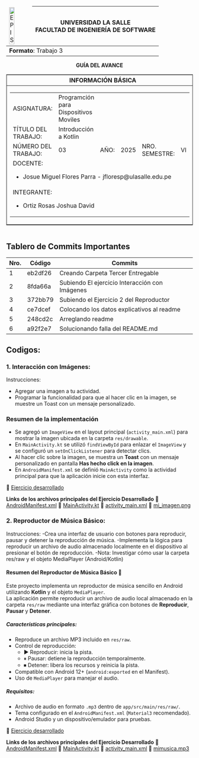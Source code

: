 <table align="center">
    <thead>
        <tr>
            <td><img src="https://1.bp.blogspot.com/-3wALNMake70/XK-07VtIngI/AAAAAAABOrY/n3X_ZJV5fGEpTs8ppMQvKk_yic7BfyBYQCLcBGAs/s1600/universidad-la-salle-logo.jpg?raw=true" alt="EPIS" style="width:50%; height:auto"/></td>
            <th>
                <span style="font-weight:bold;">UNIVERSIDAD LA SALLE</span><br />
                <span style="font-weight:bold;">FACULTAD DE INGENIERÍA DE SOFTWARE</span><br />
            </th>
        </tr>
    </thead>
    <tbody>
        <tr><td colspan="3"><span style="font-weight:bold;">Formato</span>: Trabajo 3</td></tr>
    </tbody>
</table>

<div align="center">
    <span style="font-weight:bold;">GUÍA DEL AVANCE</span><br />
</div>

<div>
    <table border="1" align="center">
        <thead>
            <tr><th colspan="3">INFORMACIÓN BÁSICA</th></tr>
        </thead>
        <tbody>
            <tr>
                <td colspan="2">
                    <table>
                        <tr><td>ASIGNATURA:</td><td>Programción para Dispositivos Moviles</td></tr>
                        <tr><td>TÍTULO DEL TRABAJO:</td><td> Introducción a Kotlin</td></tr>
                        <tr>
                            <td>NÚMERO DEL TRABAJO:</td><td>03</td>
                            <td>AÑO:</td><td>2025</td>
                            <td>NRO. SEMESTRE:</td><td>VI</td>
                        </tr>
                        <tr>
                            <td colspan="6">DOCENTE:
                                <ul>
                                    <li>Josue Miguel Flores Parra - jfloresp@ulasalle.edu.pe</li>
                                </ul>
                            </td>
                        </tr>
                        <tr>
                            <td colspan="6">INTEGRANTE:
                                <ul>
                                    <li>Ortiz Rosas Joshua David</li>
                                </ul>
                            </td>
                        </tr>
                    </table>
                </td>
                <td>
                    </table>
                    <table>
                </td>
            </tr>
        </tbody>
    </table>
</div>

## **Tablero de Commits Importantes**

| Nro. |Código |Commits |
| ------------- | ------------- | ------------- |
| 1  | eb2df26 | Creando Carpeta Tercer Entregable |
| 2  | 8fda66a | Subiendo El ejercicio Interacción con Imágenes |
| 3  | 372bb79 | Subiendo el Ejercicio 2 del Reproductor |
| 4  | ce7dcef | Colocando los datos explicativos al readme |
| 5  | 248cd2c | Arreglando readme |
| 6  | a92f2e7 | Solucionando falla del README.md |

## Codigos:
### 1. Interacción con Imágenes:
Instrucciones:
  - Agregar una imagen a tu actividad.
  - Programar la funcionalidad para que al hacer clic en la imagen, se muestre un Toast con un mensaje personalizado.

### Resumen de la implementación
- Se agregó un `ImageView` en el layout principal (`activity_main.xml`) para mostrar la imagen ubicada en la carpeta `res/drawable`.
- En `MainActivity.kt` se utilizó `findViewById` para enlazar el `ImageView` y se configuró un `setOnClickListener` para detectar clics.
- Al hacer clic sobre la imagen, se muestra un **Toast** con un mensaje personalizado en pantalla **Has hecho click en la imagen**.
- En `AndroidManifest.xml` se definió `MainActivity` como la actividad principal para que la aplicación inicie con esta interfaz.

🔗 [Ejercicio desarrollado](https://github.com/Joshua150453/Dispositivos-Moviles-Trabajos-/tree/main/Tercer%20Entregable/Ejercicio_1)

**Links de los archivos principales del Ejercicio Desarrollado**
🔗 [AndroidManifest.xml](https://github.com/Joshua150453/Dispositivos-Moviles-Trabajos-/blob/main/Tercer%20Entregable/Ejercicio_1/app/src/main/AndroidManifest.xml)
🔗 [MainActivity.kt](https://github.com/Joshua150453/Dispositivos-Moviles-Trabajos-/blob/main/Tercer%20Entregable/Ejercicio_1/app/src/main/java/com/example/imageninteraccion/MainActivity.kt)
🔗 [activity_main.xml](https://github.com/Joshua150453/Dispositivos-Moviles-Trabajos-/blob/main/Tercer%20Entregable/Ejercicio_1/app/src/main/res/layout/activity_main.xml)
🔗 [mi_imagen.png](https://github.com/Joshua150453/Dispositivos-Moviles-Trabajos-/blob/main/Tercer%20Entregable/Ejercicio_1/app/src/main/res/drawable/mi_imagen.png)

### 2. Reproductor de Música Básico:
Instrucciones:
  -Crea una interfaz de usuario con botones para reproducir, pausar y detener la reproducción de música.
  -Implementa la lógica para reproducir un archivo de audio almacenado localmente en el dispositivo al presionar el botón de reproducción.
  -Nota: Investigar cómo usar la carpeta res/raw y el objeto MediaPlayer (Android/Kotlin)

#### Resumen del Reproductor de Música Básico 🎵

Este proyecto implementa un reproductor de música sencillo en Android utilizando **Kotlin** y el objeto `MediaPlayer`.  
La aplicación permite reproducir un archivo de audio local almacenado en la carpeta `res/raw` mediante una interfaz gráfica con botones de **Reproducir**, **Pausar** y **Detener**.

##### Características principales:
- Reproduce un archivo MP3 incluido en `res/raw`.
- Control de reproducción:
  - ▶ Reproducir: inicia la pista.
  - ⏸ Pausar: detiene la reproducción temporalmente.
  - ⏹ Detener: libera los recursos y reinicia la pista.
- Compatible con Android 12+ (`android:exported` en el Manifest).
- Uso de `MediaPlayer` para manejar el audio.

##### Requisitos:
- Archivo de audio en formato `.mp3` dentro de `app/src/main/res/raw/`.
- Tema configurado en el `AndroidManifest.xml` (`Material3` recomendado).
- Android Studio y un dispositivo/emulador para pruebas.

🔗 [Ejercicio desarrollado](https://github.com/Joshua150453/Dispositivos-Moviles-Trabajos-/tree/main/Tercer%20Entregable/Ejecicio_2)

**Links de los archivos principales del Ejercicio Desarrollado**
🔗 [AndroidManifest.xml](https://github.com/Joshua150453/Dispositivos-Moviles-Trabajos-/blob/main/Tercer%20Entregable/Ejecicio_2/app/src/main/AndroidManifest.xml)
🔗 [MainActivity.kt](https://github.com/Joshua150453/Dispositivos-Moviles-Trabajos-/blob/main/Tercer%20Entregable/Ejecicio_2/app/src/main/java/com/example/musicplayer/MainActivity.kt)
🔗 [activity_main.xml](https://github.com/Joshua150453/Dispositivos-Moviles-Trabajos-/blob/main/Tercer%20Entregable/Ejecicio_2/app/src/main/res/layout/activity_main.xml)
🔗 [mimusica.mp3](https://github.com/Joshua150453/Dispositivos-Moviles-Trabajos-/blob/main/Tercer%20Entregable/Ejecicio_2/app/src/main/res/raw/mimusica.mp3)


